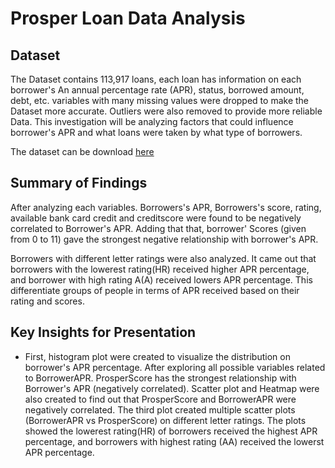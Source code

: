 
# Prosper Loan Data Analysis


## Dataset

The Dataset contains 113,917 loans, each loan has information on each borrower's An annual percentage rate (APR), status, borrowed amount, debt, etc. variables with many missing values were dropped to make the Dataset more accurate. Outliers were also removed to provide more reliable Data.
This investigation will be analyzing factors that could influence borrower's APR and what loans were taken by what type of borrowers.

The dataset can be download [here](https://www.google.com/url?q=https://s3.amazonaws.com/udacity-hosted-downloads/ud651/prosperLoanData.csv&sa=D&ust=1547358770029000)
 

## Summary of Findings

After analyzing each variables. Borrowers's APR, Borrowers's score, rating, available bank card credit and creditscore were found to be negatively correlated to Borrower's APR. Adding that that, borrower' Scores (given from 0 to 11) gave the strongest negative relationship with borrower's APR.

Borrowers with different letter ratings were also analyzed. It came out that borrowers with the lowerest rating(HR) received higher APR percentage, and borrower with high rating A(A) received lowers APR percentage. This differentiate groups of people in terms of APR received based on their rating and scores.

 

## Key Insights for Presentation

  * First, histogram plot were created to visualize the distribution on borrower's APR percentage.  After exploring all possible variables related to BorrowerAPR. ProsperScore has the strongest relationship with Borrower's APR (negatively correlated). Scatter plot and Heatmap were also created to find out that ProsperScore and BorrowerAPR were negatively correlated. The third plot created multiple scatter plots (BorrowerAPR vs ProsperScore) on different letter ratings. The plots showed the lowerest rating(HR) of borrowers received the highest APR percentage, and borrowers with highest rating (AA) received the lowerst APR percentage. 

